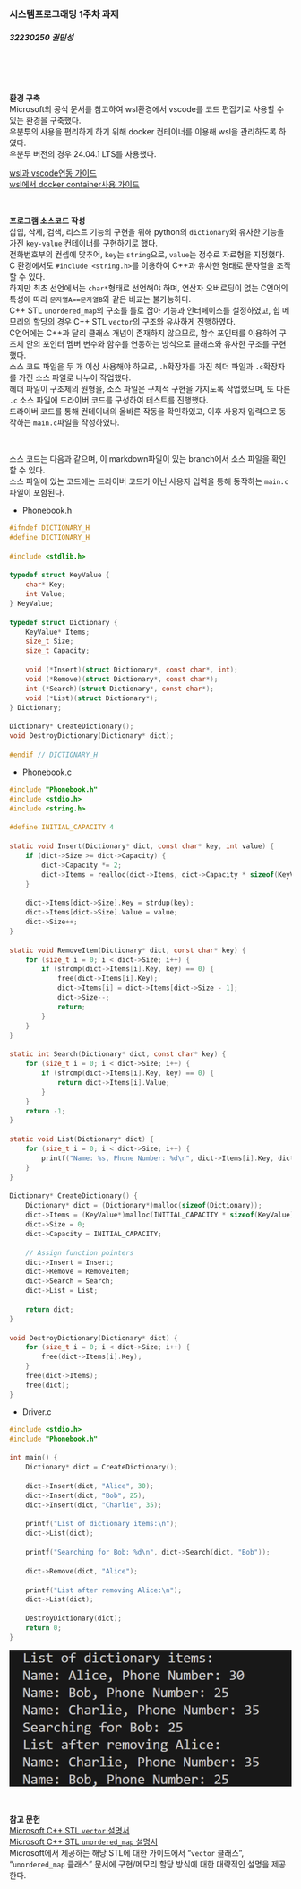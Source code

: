 ### 시스템프로그래밍 1주차 과제
##### 32230250 권민성

<br><br><br>

**환경 구축**  
Microsoft의 공식 문서를 참고하여 wsl환경에서 vscode를 코드 편집기로 사용할 수 있는 환경을 구축했다.  
우분투의 사용을 편리하게 하기 위해 docker 컨테이너를 이용해 wsl을 관리하도록 하였다.  
우분투 버전의 경우 24.04.1 LTS를 사용했다.  
  
[wsl과 vscode연동 가이드](https://learn.microsoft.com/ko-kr/windows/wsl/tutorials/wsl-vscode)  
[wsl에서 docker container사용 가이드](https://learn.microsoft.com/ko-kr/windows/wsl/tutorials/wsl-containers)  

<br>

**프로그램 소스코드 작성**  
삽입, 삭제, 검색, 리스트 기능의 구현을 위해 python의 `dictionary`와 유사한 기능을 가진 `key-value` 컨테이너를 구현하기로 했다.  
전화번호부의 컨셉에 맟추어, `key`는 `string`으로, `value`는 정수로 자료형을 지정했다.  
C 환경에서도 `#include <string.h>`를 이용하여 C++과 유사한 형태로 문자열을 조작할 수 있다.  
하지만 최초 선언에서는 `char*`형태로 선언해야 하며, 연산자 오버로딩이 없는 C언어의 특성에 따라
`문자열A==문자열B`와 같은 비교는 불가능하다.  
C++ STL `unordered_map`의 구조를 틀로 잡아 기능과 인터페이스를 설정하였고, 힙 메모리의 할당의 경우 C++ STL `vector`의 구조와 유사하게 진행하였다.  
C언어에는 C++과 달리 클래스 개념이 존재하지 않으므로, 함수 포인터를 이용하여 구조체 안의 포인터 멤버 변수와 함수를 연동하는 방식으로 클래스와 유사한 구조를 구현했다.  
소스 코드 파일을 두 개 이상 사용해야 하므로, `.h`확장자를 가진 헤더 파일과 `.c`확장자를 가진 소스 파일로 나누어 작업했다.  
헤더 파일이 구조체의 원형을, 소스 파일은 구체적 구현을 가지도록 작업했으며, 또 다른 `.c` 소스 파일에 드라이버 코드를 구성하여 테스트를 진행했다.  
드라이버 코드를 통해 컨테이너의 올바른 작동을 확인하였고, 이후 사용자 입력으로 동작하는 `main.c`파일을 작성하였다.  

<br>

소스 코드는 다음과 같으며, 이 markdown파일이 있는 branch에서 소스 파일을 확인할 수 있다.  
소스 파일에 있는 코드에는 드라이버 코드가 아닌 사용자 입력을 통해 동작하는 `main.c` 파일이 포함된다.
- Phonebook.h
```c
#ifndef DICTIONARY_H
#define DICTIONARY_H

#include <stdlib.h>

typedef struct KeyValue {
    char* Key;
    int Value;
} KeyValue;

typedef struct Dictionary {
    KeyValue* Items;
    size_t Size;
    size_t Capacity;
    
    void (*Insert)(struct Dictionary*, const char*, int);
    void (*Remove)(struct Dictionary*, const char*);
    int (*Search)(struct Dictionary*, const char*);
    void (*List)(struct Dictionary*);
} Dictionary;

Dictionary* CreateDictionary();
void DestroyDictionary(Dictionary* dict);

#endif // DICTIONARY_H
```
- Phonebook.c
```c
#include "Phonebook.h"
#include <stdio.h>
#include <string.h>

#define INITIAL_CAPACITY 4

static void Insert(Dictionary* dict, const char* key, int value) {
    if (dict->Size >= dict->Capacity) {
        dict->Capacity *= 2;
        dict->Items = realloc(dict->Items, dict->Capacity * sizeof(KeyValue));
    }

    dict->Items[dict->Size].Key = strdup(key);
    dict->Items[dict->Size].Value = value;
    dict->Size++;
}

static void RemoveItem(Dictionary* dict, const char* key) {
    for (size_t i = 0; i < dict->Size; i++) {
        if (strcmp(dict->Items[i].Key, key) == 0) {
            free(dict->Items[i].Key);
            dict->Items[i] = dict->Items[dict->Size - 1];
            dict->Size--;
            return;
        }
    }
}

static int Search(Dictionary* dict, const char* key) {
    for (size_t i = 0; i < dict->Size; i++) {
        if (strcmp(dict->Items[i].Key, key) == 0) {
            return dict->Items[i].Value;
        }
    }
    return -1;
}

static void List(Dictionary* dict) {
    for (size_t i = 0; i < dict->Size; i++) {
        printf("Name: %s, Phone Number: %d\n", dict->Items[i].Key, dict->Items[i].Value);
    }
}

Dictionary* CreateDictionary() {
    Dictionary* dict = (Dictionary*)malloc(sizeof(Dictionary));
    dict->Items = (KeyValue*)malloc(INITIAL_CAPACITY * sizeof(KeyValue));
    dict->Size = 0;
    dict->Capacity = INITIAL_CAPACITY;

    // Assign function pointers
    dict->Insert = Insert;
    dict->Remove = RemoveItem;
    dict->Search = Search;
    dict->List = List;

    return dict;
}

void DestroyDictionary(Dictionary* dict) {
    for (size_t i = 0; i < dict->Size; i++) {
        free(dict->Items[i].Key);
    }
    free(dict->Items);
    free(dict);
}
```
- Driver.c
```c
#include <stdio.h>
#include "Phonebook.h"

int main() {
    Dictionary* dict = CreateDictionary();
    
    dict->Insert(dict, "Alice", 30);
    dict->Insert(dict, "Bob", 25);
    dict->Insert(dict, "Charlie", 35);
    
    printf("List of dictionary items:\n");
    dict->List(dict);
    
    printf("Searching for Bob: %d\n", dict->Search(dict, "Bob"));
    
    dict->Remove(dict, "Alice");
    
    printf("List after removing Alice:\n");
    dict->List(dict);
    
    DestroyDictionary(dict);
    return 0;
}
```

![바이너리 코드 실행 결과](https://github.com/minsung-kwon/SystemProgramming/blob/phonebook/%EC%8A%A4%ED%81%AC%EB%A6%B0%EC%83%B7%202024-09-26%20180424.png)

<br>

**참고 문헌**  
[Microsoft C++ STL `vector` 설명서](https://learn.microsoft.com/ko-kr/cpp/standard-library/vector?view=msvc-170)  
[Microsoft C++ STL `unordered_map` 설명서](https://learn.microsoft.com/ko-kr/cpp/standard-library/unordered-map?view=msvc-170)  
Microsoft에서 제공하는 해당 STL에 대한 가이드에서 “`vector` 클래스”, “`unordered_map` 클래스” 문서에 구현/메모리 할당 방식에 대한 대략적인 설명을 제공한다.  
